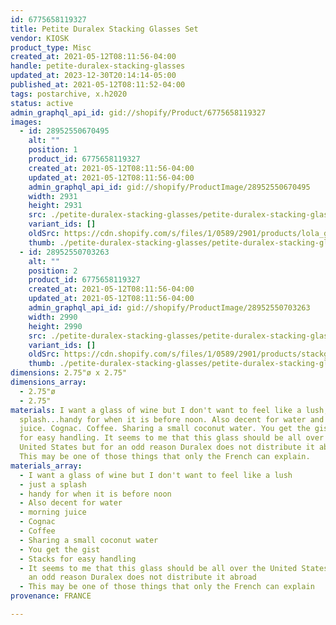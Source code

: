 ```yaml
---
id: 6775658119327
title: Petite Duralex Stacking Glasses Set
vendor: KIOSK
product_type: Misc
created_at: 2021-05-12T08:11:56-04:00
handle: petite-duralex-stacking-glasses
updated_at: 2023-12-30T20:14:14-05:00
published_at: 2021-05-12T08:11:52-04:00
tags: postarchive, x.h2020
status: active
admin_graphql_api_id: gid://shopify/Product/6775658119327
images:
  - id: 28952550670495
    alt: ""
    position: 1
    product_id: 6775658119327
    created_at: 2021-05-12T08:11:56-04:00
    updated_at: 2021-05-12T08:11:56-04:00
    admin_graphql_api_id: gid://shopify/ProductImage/28952550670495
    width: 2931
    height: 2931
    src: ./petite-duralex-stacking-glasses/petite-duralex-stacking-glasses__0.jpg
    variant_ids: []
    oldSrc: https://cdn.shopify.com/s/files/1/0589/2901/products/lola_glasses.jpg?v=1620821516
    thumb: ./petite-duralex-stacking-glasses/petite-duralex-stacking-glasses__0-thumb.jpg
  - id: 28952550703263
    alt: ""
    position: 2
    product_id: 6775658119327
    created_at: 2021-05-12T08:11:56-04:00
    updated_at: 2021-05-12T08:11:56-04:00
    admin_graphql_api_id: gid://shopify/ProductImage/28952550703263
    width: 2990
    height: 2990
    src: ./petite-duralex-stacking-glasses/petite-duralex-stacking-glasses__1.jpg
    variant_ids: []
    oldSrc: https://cdn.shopify.com/s/files/1/0589/2901/products/stackglasses.jpg?v=1620821516
    thumb: ./petite-duralex-stacking-glasses/petite-duralex-stacking-glasses__1-thumb.jpg
dimensions: 2.75"ø x 2.75"
dimensions_array:
  - 2.75"ø
  - 2.75"
materials: I want a glass of wine but I don't want to feel like a lush, just a
  splash...handy for when it is before noon. Also decent for water and morning
  juice. Cognac. Coffee. Sharing a small coconut water. You get the gist. Stacks
  for easy handling. It seems to me that this glass should be all over the
  United States but for an odd reason Duralex does not distribute it abroad.
  This may be one of those things that only the French can explain.
materials_array:
  - I want a glass of wine but I don't want to feel like a lush
  - just a splash
  - handy for when it is before noon
  - Also decent for water
  - morning juice
  - Cognac
  - Coffee
  - Sharing a small coconut water
  - You get the gist
  - Stacks for easy handling
  - It seems to me that this glass should be all over the United States but for
    an odd reason Duralex does not distribute it abroad
  - This may be one of those things that only the French can explain
provenance: FRANCE

---
```


